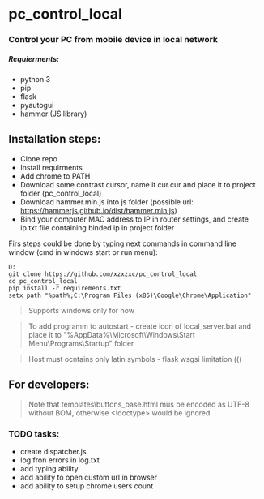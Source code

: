 # pc_control_local
### Control your PC from mobile device in local network

##### Requierments:
- python 3
- pip
- flask
- pyautogui
- hammer (JS library)

## Installation steps:
- Clone repo
- Install requirments
- Add chrome to PATH
- Download some contrast cursor, name it cur.cur and place it to project folder (pc_control_local)
- Download hammer.min.js into js folder (possible url: https://hammerjs.github.io/dist/hammer.min.js)
- Bind your computer MAC address to IP in router settings, and create ip.txt file containing binded ip in project folder

Firs steps could be done by typing next commands in command line window (cmd in windows start or run menu):

```
D:
git clone https://github.com/xzxzxc/pc_control_local
cd pc_control_local
pip install -r requirements.txt
setx path "%path%;C:\Program Files (x86)\Google\Chrome\Application"
```
> Supports windows only for now

> To add programm to autostart - create icon of local_server.bat and place it to "%AppData%\Microsoft\Windows\Start Menu\Programs\Startup" folder

> Host must ocntains only latin symbols - flask wsgsi limitation (((

## For developers:
>  Note that templates\buttons_base.html mus be encoded as UTF-8 without BOM, otherwise <!doctype> would be ignored

### TODO tasks:
- create dispatcher.js
- log fron errors in log.txt
- add typing ability
- add ability to open custom url in browser
- add ability to setup chrome users count
